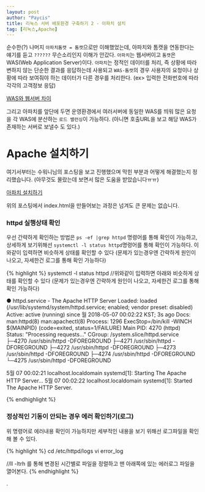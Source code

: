 ```yaml
---
layout: post
author: "Paycis"
title: 리눅스 서버 배포환경 구축하기 2 - 아파치 설치
tag: [리눅스,Apache]
---
```


순수한(?) 나머지 `아파치톰캣 = 톰캣`으로만 이해했었는데, 아파치와 톰캣을 연동한다는 얘기를 듣고 `??????` 무슨소리인지 이해가 안갔다. `아파치`는 웹서버이고 `톰캣`은 WAS(Web Application Server)이다. `아파치`는 정적인 데이터를 처리, 즉 상황에 따라 변하지 않는 단순한 결과를 응답하는데 사용되고 `WAS-톰캣`의 경우 사용자의 요청이나 상황에 따라 보여줘야 하는 데이터가 다른 경우를 처리한다. (ex> 입력한 전화번호에 따라 각각의 고객정보 응답) 

[WAS와 웹서버 차이](http://sungbine.github.io/tech/post/2015/02/15/tomcat과%20apache의%20연동.html)


그리고 아파치를 앞단에 두면 운영환경에서 여러서버에 동일한 WAS를 띄워 많은 요청을 각 WAS에 분산하는 `로드 밸런싱`이 가능하다. (아니면 호출URL을 보고 해당 WAS가 존재하는 서버로 보낼수 도 있다.)


# Apache 설치하기

여기서부터는 수워니님의 포스팅을 보고 진행했으며 막힌 부분과 어떻게 해결했는지 정리했습니다. (아무것도 몰랐는데 보면서 많은 도움을 받았습니다ㅠㅠ)

[아파치 설치하기](https://suwoni-codelab.com/linux/2017/05/27/Linux-CentOS-Apache/)

위의 포스팅에서 index.html을 만들어보는 과정은 넘겨도 큰 문제는 없습니다.

### httpd 실행상태 확인

우선 간략하게 확인하는 방법은 `ps -ef |grep httpd` 명령어를 통해 확인이 가능하고, 상세하게 보기위해선 `systemctl -l status httpd`명령어를 통해 확인이 가능하다. 이와같이 입력하면 비슷하게 상태를 확인할 수 있다 (문제가 있는경우엔 간략하게 원인이 나오고, 자세한건 로그를 통해 확인 가능하다)

{% highlight %}
systemctl -l status httpd
//위와같이 입력하면 아래와 비슷하게 상태를 확인할 수 있다 (문제가 있는경우엔 간략하게 원인이 나오고, 자세한건 로그를 통해 확인 가능하다)

● httpd.service - The Apache HTTP Server
   Loaded: loaded (/usr/lib/systemd/system/httpd.service; enabled; vendor preset: disabled)
   Active: active (running) since 월 2018-05-07 00:02:22 KST; 3s ago
     Docs: man:httpd(8)
           man:apachectl(8)
  Process: 1296 ExecStop=/bin/kill -WINCH ${MAINPID} (code=exited, status=1/FAILURE)
 Main PID: 4270 (httpd)
   Status: "Processing requests..."
   CGroup: /system.slice/httpd.service
           ├─4270 /usr/sbin/httpd -DFOREGROUND
           ├─4271 /usr/sbin/httpd -DFOREGROUND
           ├─4272 /usr/sbin/httpd -DFOREGROUND
           ├─4273 /usr/sbin/httpd -DFOREGROUND
           ├─4274 /usr/sbin/httpd -DFOREGROUND
           └─4275 /usr/sbin/httpd -DFOREGROUND

 5월 07 00:02:21 localhost.localdomain systemd[1]: Starting The Apache HTTP Server...
 5월 07 00:02:22 localhost.localdomain systemd[1]: Started The Apache HTTP Server.

{% endhighlight %}

### 정상적인 기동이 안되는 경우 에러 확인하기(로그)
위 명령어로 에러내용 확인이 가능하지만 세부적인 내용을 보기 위해선 로그파일을 확인해 볼 수 있다. 

{% highlight %}
cd /etc/httpd/logs
vi error_log

//ll -ltrh 를 통해 변경된 시간별로 파일을 정렬하고 맨 아래쪽에 있는 에러로그 파일을 열어본다.
{% endhighlight %}



.